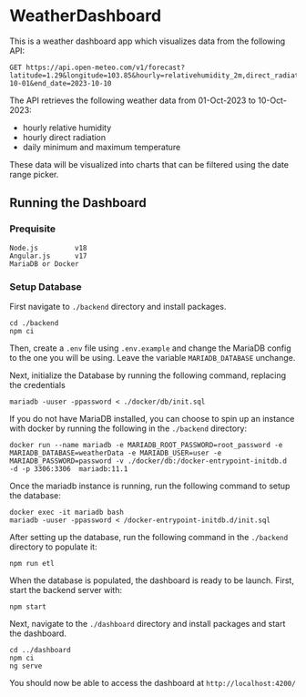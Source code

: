 # WeatherDashboard
This is a weather dashboard app which visualizes data from the following API:
```
GET https://api.open-meteo.com/v1/forecast?latitude=1.29&longitude=103.85&hourly=relativehumidity_2m,direct_radiation&daily=temperature_2m_max,temperature_2m_min&timezone=Asia%2FSingapore&start_date=2023-10-01&end_date=2023-10-10
```
The API retrieves the following weather data from 01-Oct-2023 to 10-Oct-2023:
- hourly relative humidity
- hourly direct radiation
- daily minimum and maximum temperature

These data will be visualized into charts that can be filtered using the date range picker.

## Running the Dashboard 
### Prequisite
```
Node.js         v18
Angular.js      v17
MariaDB or Docker
```
### Setup Database
First navigate to `./backend` directory and install packages.
```
cd ./backend
npm ci
```
Then, create a `.env` file using `.env.example` and change the MariaDB config to the one you will be using. Leave the variable `MARIADB_DATABASE` unchange. 

Next, initialize the Database by running the following command, replacing the credentials
```
mariadb -uuser -ppassword < ./docker/db/init.sql
```
If you do not have MariaDB installed, you can choose to spin up an instance with docker by running the following in the `./backend` directory:
```
docker run --name mariadb -e MARIADB_ROOT_PASSWORD=root_password -e MARIADB_DATABASE=weatherData -e MARIADB_USER=user -e MARIADB_PASSWORD=password -v ./docker/db:/docker-entrypoint-initdb.d  -d -p 3306:3306  mariadb:11.1
```
Once the mariadb instance is running, run the following command to setup the database:
```
docker exec -it mariadb bash
mariadb -uuser -ppassword < /docker-entrypoint-initdb.d/init.sql
```
After setting up the database, run the following command in the `./backend` directory to populate it:
```
npm run etl
```
When the database is populated, the dashboard is ready to be launch. First, start the backend server with:
```
npm start
```
Next, navigate to the `./dashboard` directory and install packages and start the dashboard.
```
cd ../dashboard
npm ci
ng serve
```
You should now be able to access the dashboard at `http://localhost:4200/`
